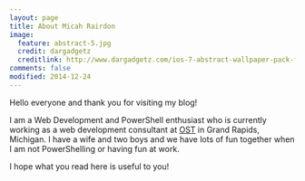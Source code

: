 ```yaml
---
layout: page
title: About Micah Rairdon
image:
  feature: abstract-5.jpg
  credit: dargadgetz
  creditlink: http://www.dargadgetz.com/ios-7-abstract-wallpaper-pack-for-iphone-5-and-ipod-touch-retina/
comments: false
modified: 2014-12-24
---
```


Hello everyone and thank you for visiting my blog!

I am a Web Development and PowerShell enthusiast who is currently working as a
web development consultant at [OST](https://www.ostusa.com/) in Grand Rapids,
Michigan. I have a wife and two boys and we have lots of fun together when I am
not PowerShelling or having fun at work.

I hope what you read here is useful to you!
